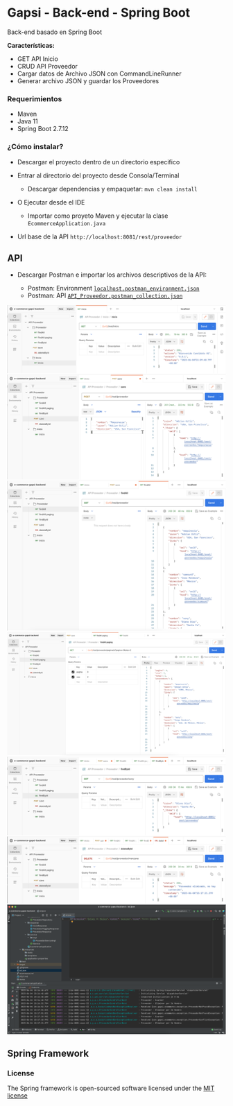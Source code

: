 # Gapsi - Back-end - Spring Boot
Back-end basado en Spring Boot

**Características:**
* GET API Inicio
* CRUD API Proveedor
* Cargar datos de Archivo JSON con CommandLineRunner
* Generar archivo JSON y guardar los Proveedores

### Requerimientos
* Maven
* Java 11
* Spring Boot 2.7.12

### ¿Cómo instalar?

* Descargar el proyecto dentro de un directorio especifico
* Entrar al directorio del proyecto desde Consola/Terminal

    - Descargar dependencias y empaquetar: `mvn clean install`
    
* O Ejecutar desde el IDE
  - Importar como proyeto Maven y ejecutar la clase `EcommerceApplication.java`
    
* Url base de la API `http://localhost:8081/rest/proveedor`

## API
* Descargar Postman e importar los archivos descriptivos de la API:

    - Postman: Environment [`localhost.postman_environment.json`](https://github.com/adrianortiz/e-commerce-gapsi-backend/blob/main/src/main/resources/postman/localhost.postman_environment.json)
    - Postman: API [`API_Proveedor.postman_collection.json`](https://github.com/adrianortiz/e-commerce-gapsi-backend/blob/main/src/main/resources/postman/API_Proveedor.postman_collection.json)

![API](https://github.com/adrianortiz/e-commerce-gapsi-backend/blob/main/src/main/resources/images/img-01-backend.png)
![API](https://github.com/adrianortiz/e-commerce-gapsi-backend/blob/main/src/main/resources/images/img-02-backend.png)
![API](https://github.com/adrianortiz/e-commerce-gapsi-backend/blob/main/src/main/resources/images/img-03-backend.png)
![API](https://github.com/adrianortiz/e-commerce-gapsi-backend/blob/main/src/main/resources/images/img-04-backend.png)
![API](https://github.com/adrianortiz/e-commerce-gapsi-backend/blob/main/src/main/resources/images/img-05-backend.png)
![API](https://github.com/adrianortiz/e-commerce-gapsi-backend/blob/main/src/main/resources/images/img-06-backend.png)
![API](https://github.com/adrianortiz/e-commerce-gapsi-backend/blob/main/src/main/resources/images/img-07-backend.png)


## Spring Framework

### License

The Spring framework is open-sourced software licensed under the [MIT license](http://opensource.org/licenses/MIT)